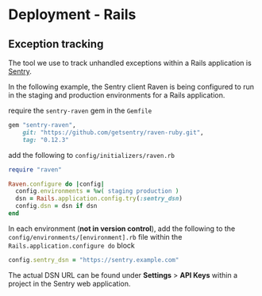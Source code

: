 # Deployment - Rails

## Exception tracking

The tool we use to track unhandled exceptions within a Rails application is
[Sentry](http://sentry.readthedocs.org/).

In the following example, the Sentry client Raven is being configured to run in
the staging and production environments for a Rails application.

require the `sentry-raven` gem in the `Gemfile`

```ruby
gem "sentry-raven",
    git: "https://github.com/getsentry/raven-ruby.git",
    tag: "0.12.3"
```

add the following to `config/initializers/raven.rb`

```ruby
require "raven"

Raven.configure do |config|
  config.environments = %w( staging production )
  dsn = Rails.application.config.try(:sentry_dsn)
  config.dsn = dsn if dsn
end
```

In each environment (**not in version control**), add the following to the
`config/environments/[environment].rb` file within the
`Rails.application.configure do` block

```ruby
config.sentry_dsn = "https://sentry.example.com"
```

The actual DSN URL can be found under **Settings** > **API Keys** within a
project in the Sentry web application.
